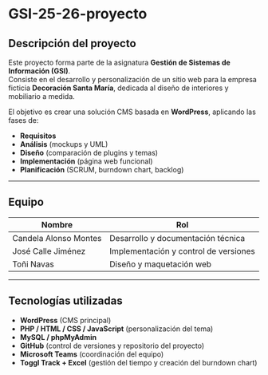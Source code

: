 # GSI-25-26-proyecto

##  Descripción del proyecto
Este proyecto forma parte de la asignatura **Gestión de Sistemas de Información (GSI)**.  
Consiste en el desarrollo y personalización de un sitio web para la empresa ficticia **Decoración Santa María**, dedicada al diseño de interiores y mobiliario a medida.

El objetivo es crear una solución CMS basada en **WordPress**, aplicando las fases de:
- **Requisitos**  
- **Análisis** (mockups y UML)  
- **Diseño** (comparación de plugins y temas)  
- **Implementación** (página web funcional)  
- **Planificación** (SCRUM, burndown chart, backlog)

---

##  Equipo
| Nombre | Rol |
|--------|------|
| Candela Alonso Montes | Desarrollo y documentación técnica |
| José Calle Jiménez | Implementación y control de versiones |
| Toñi Navas | Diseño y maquetación web |

---

##  Tecnologías utilizadas
- **WordPress** (CMS principal)  
- **PHP / HTML / CSS / JavaScript** (personalización del tema)  
- **MySQL / phpMyAdmin**  
- **GitHub** (control de versiones y repositorio del proyecto)  
- **Microsoft Teams** (coordinación del equipo)  
- **Toggl Track + Excel** (gestión del tiempo y creación del burndown chart)

